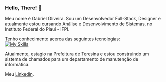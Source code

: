 ### Hello, There! 👋

Meu nome é Gabriel Oliveira.
Sou um Desenvolvedor Full-Stack, Designer e atualmente estou cursando Análise e Desenvolvimento de Sistemas, no Instituto Federal do Piauí - IFPI.

Tenho conhecimento acerca das seguintes tecnologias: <br>
[![My Skills](https://skills.thijs.gg/icons?i=react,nestjs,nodejs,ts,js,html,css,bootstrap,python,godot,github,mysql,postgres)](https://skills.thijs.gg)

Atualmente, estagio na Prefeitura de Teresina e estou construindo um sistema de chamados para um departamento de manutenção de informática.

Meu <a href="https://www.linkedin.com/in/dev--gabriel--oliveira/">Linkedin</a>.
